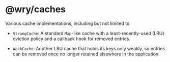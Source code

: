# @wry/caches

Various cache implementations, including but not limited to

* `StrongCache`: A standard `Map`-like cache with a least-recently-used (LRU)
   eviction policy and a callback hook for removed entries.

* `WeakCache`: Another LRU cache that holds its keys only weakly, so entries can be removed
   once no longer retained elsewhere in the application.
